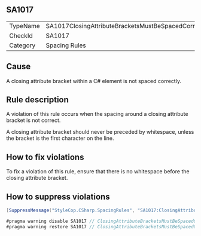 ﻿## SA1017

<table>
<tr>
  <td>TypeName</td>
  <td>SA1017ClosingAttributeBracketsMustBeSpacedCorrectly</td>
</tr>
<tr>
  <td>CheckId</td>
  <td>SA1017</td>
</tr>
<tr>
  <td>Category</td>
  <td>Spacing Rules</td>
</tr>
</table>

## Cause

A closing attribute bracket within a C# element is not spaced correctly.

## Rule description

A violation of this rule occurs when the spacing around a closing attribute bracket is not correct.

A closing attribute bracket should never be preceded by whitespace, unless the bracket is the first character on the line.

## How to fix violations

To fix a violation of this rule, ensure that there is no whitespace before the closing attribute bracket.

## How to suppress violations

```csharp
[SuppressMessage("StyleCop.CSharp.SpacingRules", "SA1017:ClosingAttributeBracketsMustBeSpacedCorrectly", Justification = "Reviewed.")]
```

```csharp
#pragma warning disable SA1017 // ClosingAttributeBracketsMustBeSpacedCorrectly
#pragma warning restore SA1017 // ClosingAttributeBracketsMustBeSpacedCorrectly
```
